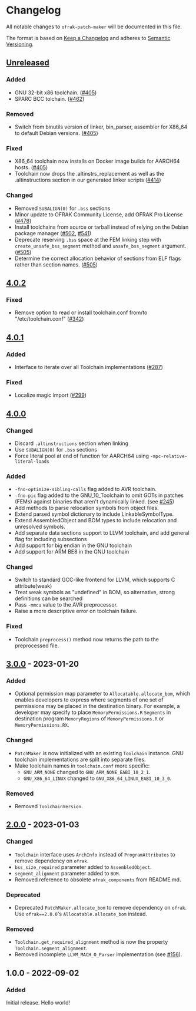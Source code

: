# Changelog
All notable changes to `ofrak-patch-maker` will be documented in this file.

The format is based on [Keep a Changelog](https://keepachangelog.com/en/1.0.0/) and adheres to [Semantic Versioning](https://semver.org/spec/v2.0.0.html).

## [Unreleased](https://github.com/redballoonsecurity/ofrak/tree/master)
### Added
- GNU 32-bit x86 toolchain. ([#405](https://github.com/redballoonsecurity/ofrak/pull/405))
- SPARC BCC tolchain. ([#462](https://github.com/redballoonsecurity/ofrak/pull/462))

### Removed
- Switch from binutils version of linker, bin_parser, assembler for X86_64 to default Debian versions. ([#405](https://github.com/redballoonsecurity/ofrak/pull/405))

### Fixed
- X86_64 toolchain now installs on Docker image builds for AARCH64 hosts. ([#405](https://github.com/redballoonsecurity/ofrak/pull/405))
- Toolchain now drops the .altinstrs_replacement as well as the .altinstructions section in our generated linker scripts ([#414](https://github.com/redballoonsecurity/ofrak/pull/414))

### Changed
- Removed `SUBALIGN(0)` for `.bss` sections
- Minor update to OFRAK Community License, add OFRAK Pro License ([#478](https://github.com/redballoonsecurity/ofrak/pull/478))
- Install toolchains from source or tarball instead of relying on the Debian package manager ([#502](https://github.com/redballoonsecurity/ofrak/pull/502), [#541](https://github.com/redballoonsecurity/ofrak/pull/541))
- Deprecate reserving `.bss` space at the FEM linking step with `create_unsafe_bss_segment` method and `unsafe_bss_segment` argument. ([#505](https://github.com/redballoonsecurity/ofrak/pull/505))
- Determine the correct allocation behavior of sections from ELF flags rather than section names. ([#505](https://github.com/redballoonsecurity/ofrak/pull/505))

## [4.0.2](https://github.com/redballoonsecurity/ofrak/compare/ofrak-patch-maker-v.4.0.1...ofrak-patch-maker-v.4.0.2)
### Fixed
- Remove option to read or install toolchain.conf from/to "/etc/toolchain.conf" ([#342](https://github.com/redballoonsecurity/ofrak/pull/342))

## [4.0.1](https://github.com/redballoonsecurity/ofrak/compare/ofrak-patch-maker-v.4.0.0...ofrak-patch-maker-v.4.0.1)
### Added
- Interface to iterate over all Toolchain implementations ([#287](https://github.com/redballoonsecurity/ofrak/pull/287))

### Fixed
- Localize magic import ([#299](https://github.com/redballoonsecurity/ofrak/pull/299))

## [4.0.0](https://github.com/redballoonsecurity/ofrak/compare/ofrak-patch-maker-v.3.0.0...ofrak-patch-maker-v.4.0.0)

### Changed
- Discard `.altinstructions` section when linking
- Use `SUBALIGN(0)` for `.bss` sections
- Force literal pool at end of function for AARCH64 using `-mpc-relative-literal-loads`

### Added
- `-fno-optimize-sibling-calls` flag added to AVR toolchain.
- `-fno-pic` flag added to the GNU_10_Toolchain to omit GOTs in patches (FEMs) against binaries that aren't dynamically linked. (see [#245](https://github.com/redballoonsecurity/ofrak/pull/245))
- Add methods to parse relocation symbols from object files.
- Extend parsed symbol dictionary to include LinkableSymbolType.
- Extend AssembledObject and BOM types to include relocation and unresolved symbols.
- Add separate data sections support to LLVM toolchain, and add general flag for including subsections
- Add support for big endian in the GNU toolchain
- Add support for ARM BE8 in the GNU toolchain

### Changed
- Switch to standard GCC-like frontend for LLVM, which supports C attribute(weak)
- Treat weak symbols as "undefined" in BOM, so alternative, strong definitions can be searched
- Pass `-mmcu` value to the AVR preprocessor.
- Raise a more descriptive error on toolchain failure.

### Fixed
- Toolchain `preprocess()` method now returns the path to the preprocessed file.

## [3.0.0](https://github.com/redballoonsecurity/ofrak/compare/ofrak-patch-maker-v.2.0.0...ofrak-patch-maker-v.3.0.0) - 2023-01-20
### Added
- Optional permission map parameter to `Allocatable.allocate_bom`, which enables developers to express where 
segments of one set of permissions may be placed in the destination binary. For example, a developer may specify
to place `MemoryPermissions.R` `Segments` in destination program `MemoryRegions` of `MemoryPermissions.R` 
or `MemoryPermissions.RX`.

### Changed
- `PatchMaker` is now initialized with an existing `Toolchain` instance. GNU toolchain implementations are split into separate files.
- Make toolchain names in `toolchain.conf` more specific:
  - `GNU_ARM_NONE` changed to `GNU_ARM_NONE_EABI_10_2_1`.
  - `GNU_X86_64_LINUX` changed to `GNU_X86_64_LINUX_EABI_10_3_0`.

### Removed
- Removed `ToolchainVersion`.

## [2.0.0](https://github.com/redballoonsecurity/ofrak/releases/tag/ofrak-patch-maker-v.2.0.0) - 2023-01-03
### Changed
- `Toolchain` interface uses `ArchInfo` instead of `ProgramAttributes` to remove dependency on `ofrak`.
- `bss_size_required` parameter added to `AssembledObject`.
- `segment_alignment` parameter added to `BOM`.
- Removed reference to obsolete `ofrak_components` from README.md.

### Deprecated
- Deprecated `PatchMaker.allocate_bom` to remove dependency on `ofrak`. Use `ofrak==2.0.0`'s `Allocatable.allocate_bom` instead.

### Removed
- `Toolchain.get_required_alignment` method is now the property `Toolchain.segment_alignment`.
- Removed incomplete `LLVM_MACH_O_Parser` implementation (see [#156](https://github.com/redballoonsecurity/ofrak/issues/156)).

## 1.0.0 - 2022-09-02
### Added
Initial release. Hello world!

